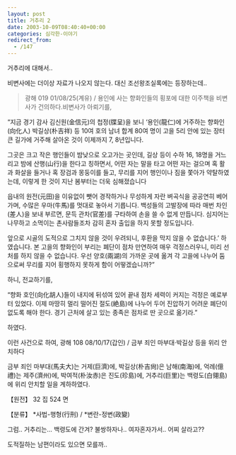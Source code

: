 ```yaml
---
layout: post
title: 거추리 2
date: 2003-10-09T08:40:40+00:00
categories: 심각한-이야기
redirect_from:
  - /147
---
```


거추리에 대해서..

비변사에는 더이상 자료가 나오지 않는다. 대신 조선왕조실록에는 등장하는데..

> 광해 019 01/08/25(계유) / 용인에 사는 향화인들의 횡포에 대한 이주책을 비변사가 건의하다.비변사가 아뢰기를,

“지금 경기 감사 김신원(金信元)의 첩정(牒呈)을 보니 ‘용인(龍仁)에 거주하는 향화인(向化人) 박길상(朴吉祥) 등 10여 호의 남녀 합계 80여 명이 고을 5리 안에 있는 장터 큰 길가에 거주해 살아온 것이 이제까지 7, 8년입니다.

그곳은 크고 작은 행인들이 밤낮으로 오고가는 곳인데, 길상 등이 수하 16, 18명을 거느리고 밤에 산행(山行)을 한다고 칭하면서, 어떤 자는 말을 타고 어떤 자는 걸으며 혹 활과 화살을 들거나 혹 장검과 몽둥이를 들고, 무리를 지어 행인이나 짐을 쫓아가 약탈하였는데, 이렇게 한 것이 지난 봄부터는 더욱 심해졌습니다

읍내의 원전(元田)을 이유없이 뺏어 경작하거나 무성하게 자란 벼곡식을 공공연히 베어가며, 수많은 우마(牛馬)를 멋대로 놓아서 기릅니다. 백성들의 고발장에 따라 매번 차인(差人)을 보내 부르면, 문득 관차(官差)를 구타하여 손을 쓸 수 없게 만듭니다. 심지어는 나무하고 소먹이는 촌사람들조차 감히 혼자 출입을 하지 못할 정도입니다.

앞으로 시골의 도적으로 그치지 않을 것이 우려되니, 후환을 막지 않을 수 없습니다.’ 하였습니다. 본 고을의 향화인이 부리는 폐단이 점차 만연하여 매우 걱정스러우니, 미리 선처를 하지 않을 수 없습니다. 우선 양호(兩湖)의 가까운 곳에 옮겨 각 고을에 나누어 둠으로써 무리를 지어 횡행하지 못하게 함이 어떻겠습니까?”

하니, 전교하기를,

“향화 호인(向化胡人)들이 내지에 뒤섞여 있어 끝내 점차 세력이 커지는 걱정은 예로부터 있었다. 이제 마땅히 멀리 떨어진 절도(絶島)에 나누어 두어 진압하기 어려운 폐단이 없도록 해야 한다. 경기 근처에 살고 있는 종족은 점차로 딴 곳으로 옮기라.”

하였다.

이런 사건으로 하여, 광해 108 08/10/17(갑인) / 금부 죄인 마부대·박길상 등을 위리 안치하다

금부 죄인 마부대(馬夫大)는 거제(巨濟)에, 박길상(朴吉尙)은 남해(南海)에, 억례(億禮)는 제주(濟州)에, 박여적(朴汝赤)은 진도(珍島)에, 거추리(巨里)는 백령도(白翎島)에 위리 안치할 일을 계하하였다.

【원전】 32 집 524 면

【분류】 *사법-행형(行刑) / *변란-정변(政變)

그럼.. 거추리는... 백령도에 간겨? 불쌍하자나.. 여자혼자가서.. 어찌 살라고??

도적질하는 남편이라도 있으면 모를까..
